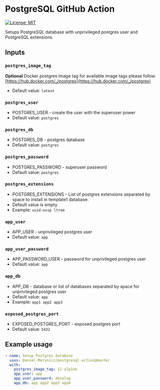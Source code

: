 # PostgreSQL GitHub Action

[![License: MIT](https://img.shields.io/badge/License-MIT-yellow.svg)](https://github.com/Daniel-Marynicz/postgresql-action/blob/master/LICENSE)

Setups PostgreSQL database  with unprivileged postgres user and PostgreSQL extensions.

## Inputs

### `postgres_image_tag`

**Optional** Docker postgres image tag for available image tags please follow 
[https://hub.docker.com/_/postgres](https://hub.docker.com/_/postgres)
* Default value:  `latest`

### `postgres_user` 

* POSTGRES_USER - create the user with the superuser power
* Default value:  `postgres`

### `postgres_db`

* POSTGRES_DB - postgres database
* Default value:  `postgres`

### `postgres_password`

* POSTGRES_PASSWORD - superuser password
* Default value:  `postgres`

### `postgres_extensions`

* POSTGRES_EXTENSIONS - List of postgres extensions separated by space to install in template1 database.
* Default value is empty
* Example: `uuid-ossp ltree`

### `app_user`

* APP_USER - unprivileged postgres user
* Default value: `app`

### `app_user_password`

* APP_PASSWORD_USER - password for unprivileged postgres user
* Default value: `app`

### `app_db`

* APP_DB - database or list of databases separated by space for unprivileged postgres user
* Default value: `app`
* Example: `app1 app2 app3`

### `exposed_postgres_port`

* EXPOSED_POSTGRES_PORT - exposed postgres port
* Default value: `5432`


## Example usage

```yaml
- name: Setup Postgres database
  uses: Daniel-Marynicz/postgresql-action@master
  with:
    postgres_image_tag: 12-alpine
    app_user: app
    app_user_password: develop
    app_db: app app2 app3 app4

```

